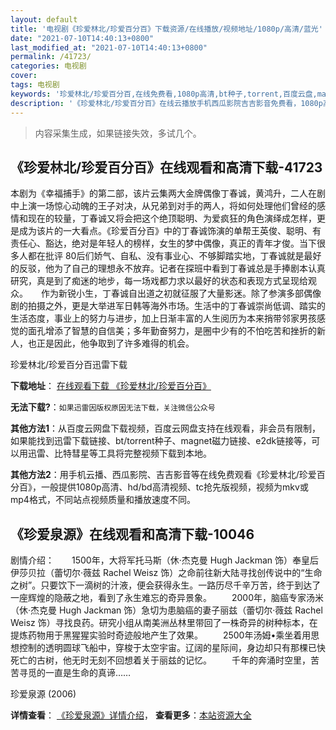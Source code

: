 ```yaml
---
layout: default
title: '电视剧《珍爱林北/珍爱百分百》下载资源/在线播放/视频地址/1080p/高清/蓝光'
date: "2021-07-10T14:40:13+0800"
last_modified_at: "2021-07-10T14:40:13+0800"
permalink: /41723/
categories: 电视剧
cover:
tags: 电视剧
keywords: '珍爱林北/珍爱百分百,在线免费看,1080p高清,bt种子,torrent,百度云盘,magnet,磁力链,迅雷下载资源'
description: '《珍爱林北/珍爱百分百》在线云播放手机西瓜影院吉吉影音免费看，1080p高清bd/hd未删减完整版和tc抢先枪版，mkv/mp4格式，附带bt/torrent种子、magnet/磁力链、百度云盘、网盘资源迅雷下载链接'
---
```


>内容采集生成，如果链接失效，多试几个。


## 《珍爱林北/珍爱百分百》在线观看和高清下载-41723

本剧为《幸福捕手》的第二部，该片云集两大金牌偶像丁春诚，黄鸿升，二人在剧中上演一场惊心动魄的王子对决，从兄弟到对手的两人，将如何处理他们曾经的感情和现在的较量，丁春诚又将会把这个绝顶聪明、为爱疯狂的角色演绎成怎样，更是成为该片的一大看点。《珍爱百分百》中的丁春诚饰演的单帮王英俊、聪明、有责任心、豁达，绝对是年轻人的榜样，女生的梦中偶像，真正的青年才俊。当下很多人都在批评 80后们娇气、自私、没有事业心、不够脚踏实地，丁春诚就是最好的反驳，他为了自己的理想永不放弃。记者在探班中看到丁春诚总是手捧剧本认真研究，真是到了痴迷的地步，每一场戏都力求以最好的状态和表现方式呈现给观众。</div>　　作为新锐小生，丁春诚自出道之初就征服了大量影迷。除了参演多部偶像剧的拍摄之外，更是大举进军日韩等海外市场。生活中的丁春诚崇尚低调、踏实的生活态度，事业上的努力与进步，加上日渐丰富的人生阅历为本来捎带邻家男孩感觉的面孔增添了智慧的自信美；多年勤奋努力，是圈中少有的不怕吃苦和挫折的新人，也正是因此，他争取到了许多难得的机会。</div>


珍爱林北/珍爱百分百迅雷下载

**下载地址**： [在线观看下载 《珍爱林北/珍爱百分百》](https://www.993dy.com//vod-detail-id-10548.html) 


**无法下载?**：`如果迅雷因版权原因无法下载，关注微信公众号 `

**其他方法1**：从百度云网盘下载视频，百度云网盘支持在线观看，非会员有限制，如果能找到迅雷下载链接、bt/torrent种子、magnet磁力链接、e2dk链接等，可以用迅雷、比特彗星等工具将完整视频下载到本地。

**其他方法2**：用手机云播、西瓜影院、吉吉影音等在线免费观看《珍爱林北/珍爱百分百》，一般提供1080p高清、hd/bd高清视频、tc抢先版视频，视频为mkv或mp4格式，不同站点视频质量和播放速度不同。


## 《珍爱泉源》在线观看和高清下载-10046

剧情介绍：　　1500年，大将军托马斯（休·杰克曼 Hugh Jackman 饰）奉皇后伊莎贝拉（蕾切尔·薇兹 Rachel Weisz 饰）之命前往新大陆寻找创传说中的“生命之树”。只要饮下一滴树的汁液，便会获得永生。一路历尽千辛万苦，终于到达了一座辉煌的隐蔽之地，看到了永生难忘的奇异景象。 　　2000年，脑癌专家汤米（休·杰克曼 Hugh Jackman 饰）急切为患脑癌的妻子丽兹（蕾切尔·薇兹 Rachel Weisz 饰）寻找良药。研究小组从南美洲丛林里带回了一株奇异的树种标本，在提炼药物用于黑猩猩实验时奇迹般地产生了效果。 　　2500年汤姆•乘坐着用思想控制的透明圆球飞船中，穿梭于太空宇宙。辽阔的星际间，身边却只有那棵已快死亡的古树，他无时无刻不回想着关于丽兹的记忆。 　　千年的奔涌时空里，苦苦寻觅的一直是生命的真谛……


珍爱泉源 (2006)

**详情查看**： [《珍爱泉源》详情介绍](/movie/10046/)， **查看更多**：[本站资源大全](/movie/t/all/)

